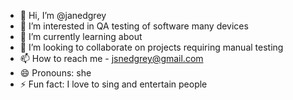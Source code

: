 - 👋 Hi, I’m @janedgrey
- 👀 I’m interested in QA testing of software many devices
- 🌱 I’m currently learning about 
- 💞️ I’m looking to collaborate on projects requiring manual testing
- 📫 How to reach me - jsnedgrey@gmail.com
- 😄 Pronouns: she
- ⚡ Fun fact: I love to sing and entertain people

<!---
janedgrey/janedgrey is a ✨ special ✨ repository because its `README.md` (this file) appears on your GitHub profile.
You can click the Preview link to take a look at your changes.
--->

